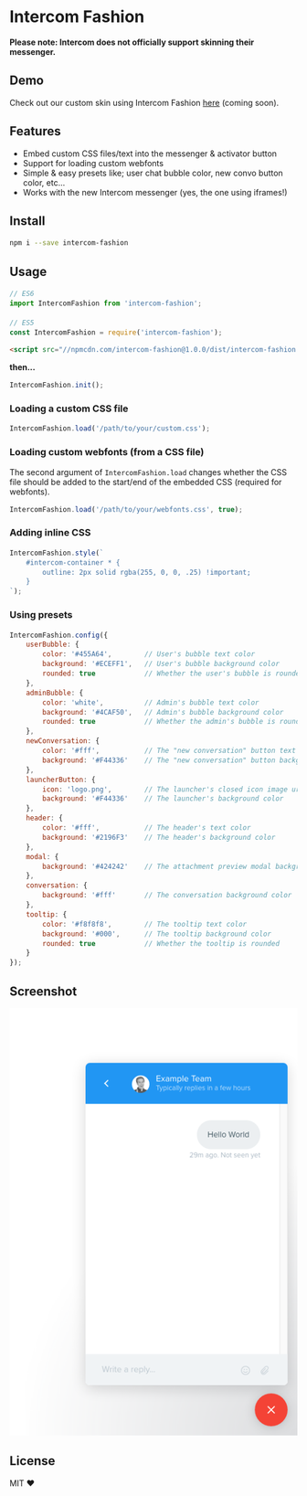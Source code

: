 # Intercom Fashion

**Please note: Intercom does not officially support skinning their messenger.**

## Demo

Check out our custom skin using Intercom Fashion [here](https://pageproof.com/?ref=gh) (coming soon).

## Features

- Embed custom CSS files/text into the messenger & activator button
- Support for loading custom webfonts
- Simple & easy presets like; user chat bubble color, new convo button color, etc...
- Works with the new Intercom messenger (yes, the one using iframes!)

## Install

```sh
npm i --save intercom-fashion
```

## Usage

```js
// ES6
import IntercomFashion from 'intercom-fashion';

// ES5
const IntercomFashion = require('intercom-fashion');
```

```html
<script src="//npmcdn.com/intercom-fashion@1.0.0/dist/intercom-fashion.js"></script>
```

**then...**

```js
IntercomFashion.init();
```

### Loading a custom CSS file

```js
IntercomFashion.load('/path/to/your/custom.css');
```

### Loading custom webfonts (from a CSS file)

The second argument of `IntercomFashion.load` changes whether the CSS file should be added to the start/end of the embedded CSS (required for webfonts).

```js
IntercomFashion.load('/path/to/your/webfonts.css', true);
```

### Adding inline CSS

```js
IntercomFashion.style(`
    #intercom-container * {
        outline: 2px solid rgba(255, 0, 0, .25) !important;
    }
`);
````

### Using presets

```js
IntercomFashion.config({
    userBubble: {
        color: '#455A64',        // User's bubble text color
        background: '#ECEFF1',   // User's bubble background color
        rounded: true            // Whether the user's bubble is rounded
    },
    adminBubble: {
        color: 'white',          // Admin's bubble text color
        background: '#4CAF50',   // Admin's bubble background color
        rounded: true            // Whether the admin's bubble is rounded
    },
    newConversation: {
        color: '#fff',           // The "new conversation" button text color
        background: '#F44336'    // The "new conversation" button background color
    },
    launcherButton: {
        icon: 'logo.png',        // The launcher's closed icon image url
        background: '#F44336'    // The launcher's background color
    },
    header: {
        color: '#fff',           // The header's text color
        background: '#2196F3'    // The header's background color
    },
    modal: {
        background: '#424242'    // The attachment preview modal background color
    },
    conversation: {
        background: '#fff'       // The conversation background color
    },
    tooltip: {
        color: '#f8f8f8',        // The tooltip text color
        background: '#000',      // The tooltip background color
        rounded: true            // Whether the tooltip is rounded
    }
});
```

## Screenshot

![Screenshot](./screenshot.png)

## License

MIT ❤️
